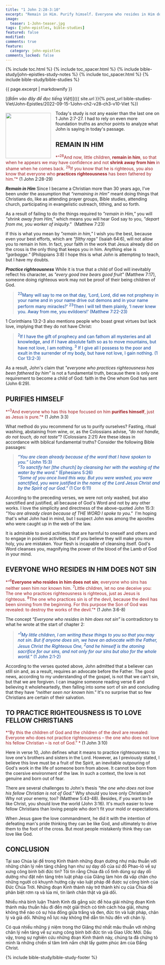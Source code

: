 ```yaml
---
title: "1 John 2:28-3:10"
excerpt: "Remain in Him. Purify himself. Everyone who resides in Him does not sin. So it is with the one who does not love his fellow Christians."
image:
  teaser: 1-John-teaser.jpg
tags: [john-epistles, bible-studies]
featured: false
modified:
comments: true
feature:
  category: john-epistles
comments_locked: false
---
```


{% include toc.html %}
{% include toc_spacer.html %}
{% include bible-study/john-epistles-study-notes %}
{% include toc_spacer.html %}
{% include bible-study/bible-studies %}

{{ page.excerpt | markdownify }}

[(<em>Bấm vào đây để đọc tiếng Việt</em>)]({{ site.url }}{% post_url bible-studies-Viet/John-Epistles/2022-09-15-1John-ch2-v28-ch3-v10-Viet %})
<div>
<p>
<img alt src="{{ site.url }}/assets/images/1-John-teaser.jpg" style="border: 0px none; margin: 7px 15px 0px 0px; max-width: 100%; height: 148px; padding: 0px; float: left;">
Today's study is not any easier than the last one on 1 John 2:7-27. I had to rely on even more foundation truths as anchor points to analyze what John is saying in today's passage.
</p>
</div>

## REMAIN IN HIM  

<span style="color: rgb(159, 29, 33);">
*“<sup>28</sup>And now, little children, <strong>remain in him</strong>, so that when he appears we may have confidence and not <strong>shrink away from him</strong> in shame when he comes back. <sup>29</sup>If you know that he is righteous, you also know that everyone who <strong>practices righteousness</strong> has been fathered by him.”*
</span>
(1 John 2:28-29) 

***Remain in Him***
Since I became a Christian more than 30 years ago, I've been under the assumption that *“remaining in Him”* meant doing things that Christians do, like as attending prayer groups, Bible studies, attending church, participating in evangelistic outreach, tithing, and so forth.  

As a result of failing to do the things required to *"remain in Him,"* you will *"shrink away from Him,"* which means you will hear God say to you, *"depart from me, you worker of iniquity."*  (Matthew 7:23) 

If this is what you mean by *"remain in him,"* I wish you the best, because even your best efforts, which are *"filthy rags"* (Isaiah 64:6), will not allow you to remain in him. In fact, your faith in the work that Jesus already did on the cross is the only thing that keeps you in him. Anything else is *"garbagge."* (Philippians 3:8) I hope this is what John is attempting to teach, but I have my doubts.

***Practice righteousness***
While it is true that a child of God will inevitably reflect his character, as *"every good tree bears good fruit"* (Matthew 7:17), someone doing righteous work may not be proof of their being children of God.


> <span style="color: rgb(0, 61, 152);"><sup>22</sup>Many will say to me on that day, ‘Lord, Lord, did we not prophesy in your name and in your name drive out demons and in your name perform many miracles?’ <sup>23</sup>Then I will tell them plainly, ‘I never knew you. Away from me, you evildoers!’ (Matthew 7:22-23)</span>

1 Corinthians 13:2-3 also mentions people who boast great virtues but lack love, implying that they do not have Christ:

> <span style="color: rgb(0, 61, 152);"><sup>2</sup>If I have the gift of prophecy and can fathom all mysteries and all knowledge, and if I have absolute faith so as to move mountains, but have not love, I am nothing. <sup>3</sup> If I give all I possess to the poor and exult in the surrender of my body, but have not love, I gain nothing. (1 Cor 13:2-3)</span>

As a result, John's claim that *"everyone who practices righteousness has been fathered by him"* is not a fundamental truth, because there is only one requirement to become a child of God: faith in the One whom God has sent (John 6:29).

## PURIFIES HIMSELF  

<span style="color: rgb(159, 29, 33);">
*“<sup>3</sup>And everyone who has this hope focused on him <strong>purifies himself</strong>, just as Jesus is pure.”*
</span>
(1 John 3:3) 

What method do you recommend for us to purify ourselves? Fasting, ritual washing, abstaining from wine, or, as the Colossians advise, *"do not handle, do not touch, do not taste"*? (Colossians 2:21) Are these ideas in accordance with biblical fundamental truths? Consider the following Bible passages:

> <span style="color: rgb(0, 61, 152);">*“You are clean already because of the word that I have  spoken to you.”* (John 15:3)<br />    *“To sanctify her \[the church\] by cleansing her with the washing of the water by the word.”* (Ephesians 5:26)<br />    *“Some of you once lived this way. But you were washed, you were sanctified, you were justified in the name of the Lord Jesus Christ and by the Spirit of our God.”* (1 Cor 6:11)</span>

According to the preceding verses, we were not only washed, but also sanctified and justified, all because of God's Word and not by any other works. I love the simplicity and directness of the above-quoted John 15:3: *"You are already clean because of THE WORD I spoke to you."*  I'm hoping that's what John had in mind, but I suspect John was among the apostles who were caught up in the web of the law.

It is admirable to avoid activities that are harmful to oneself and others and to engage in positive activities, but if you believe they will make you more holy, you are mistaken. Your flesh is incapable of cleansing itself. God's Word cleanses you, magnifying the power of the blood of the Lamb of God in your mind.

## EVERYONE WHO RESIDES IN HIM DOES NOT SIN


<span style="color: rgb(159, 29, 33);">
*“<sup>6</sup><strong>Everyone who resides in him does not sin</strong>; everyone who sins has neither seen him nor known him. <sup>7</sup>Little children, let no one deceive you: The one who practices righteousness is righteous, just as Jesus is righteous. <sup>8</sup>The one who practices sin is of the devil, because the devil has been sinning from the beginning. For this purpose the Son of God was revealed: to destroy the works of the devil.”*
</span>
(1 John 3:6-8)  

The concept *“Everyone who resides in him does not sin”* is contradictory to what he wrote at the start of chapter 2:  

 >  <span style="color: rgb(0, 61, 152);">*“<sup>1</sup>My little children, I am writing these things to you so that you may not sin. But if anyone does sin, we have an advocate with the Father, Jesus Christ the Righteous One, <sup>2</sup>and he himself is the atoning sacrifice for our sins, and not only for our sins but also for the whole world.”* (1 John 2:1-2)  </span>
 
According to the verses quoted above, John admitted that a believer can still sin and, as a result, requires an advocate before the Father. The good news, according to my understanding of the gospel, is not that we can't sin, but that we are forgiven. I can imagine someone reading verse 6 and believing it wholeheartedly, then falling into some sort of sin and concluding that they have *"neither seen nor known him."*  It's no surprise that so few Christians are certain of their salvation.

## TO PRACTICE RIGHTEOUSNESS IS TO LOVE FELLOW CHRISTIANS  

<span style="color: rgb(159, 29, 33);">
*“By this the children of God and the children of the devil are revealed: Everyone who does not practice righteousness – the one who does not love his fellow Christian – is not of God.” *
</span>
(1 John 3:10)  

Here in verse 10, John defines what it means to practice righteousness: to love one's brothers and sisters in the Lord. However, as I previously stated, I believe this love must be a fruit of the Spirit, an inevitable outpouring of God's work in the life of someone born from above.  It cannot be born from the coersive environment of the law. In such a context, the love is not genuine and born out of fear.

There are several challenges to John's thesis *"the one who does not love his fellow Christian is not of God."*  Why should you love only Christians? Why not your enemy, too? (Matthew 5:43-48). Besides, if you want to be like Christ, you should love the world (John 3:16). It's much easier to love fellow Christians than loving people who don't fit your mold or expectations.

When Jesus gave the love commandment, he did it with the intention of defeating man's pride thinking they can be like God, and ultimately to drive them to the foot of the cross. But most people mistakenly think they can love like God.

## CONCLUSION  

Tại sao Chúa lại để trong Kinh thánh những đoạn dường như mâu thuẫn với những chân lý nền tảng chẳng hạn như sự dạy dỗ của sứ đồ Phao-lô về sự xưng công bình bởi đức tin? Tôi tin rằng Chúa đã cố tình dùng sự dạy dỗ dường như đặt nền tảng trên luật pháp của Giăng làm hòn đá vấp chân cho những người có khuynh hướng cậy vào luật pháp để được sự công bình của Đức Chúa Trời. Những đoạn Kinh thánh này trở thành khí cụ của Chúa để phân biệt rơm rạ và lúa mì, tin lành chân thật và giả dối.

Nhiều nhà bình luận Thánh Kinh đã gắng sức để hòa giải những đoạn Kinh thánh mâu thuẫn hầu đi đến một giải thích có tính cách hòa giải, nhưng không thể nào có sự hòa đồng giữa trắng và đen, đức tin và luật pháp, chân lý và giả dối. Những nỗ lực này không thể dẫn tín hữu đến với chân lý.

Có quá nhiều những ý niệm trong thơ Giăng thứ nhất mâu thuẫn với những chân lý nền tảng về sự xưng công bình bởi đức tin và Giao Ước Mới. Dầu vậy, trong sự nghiên cứu những đoạn Kinh thánh này, chúng ta đã chứng tỏ mình là những chiến sĩ tâm linh nắm chặt lấy gươm phúc âm của Đấng Christ.

{% include bible-study/bible-study-footer %}

